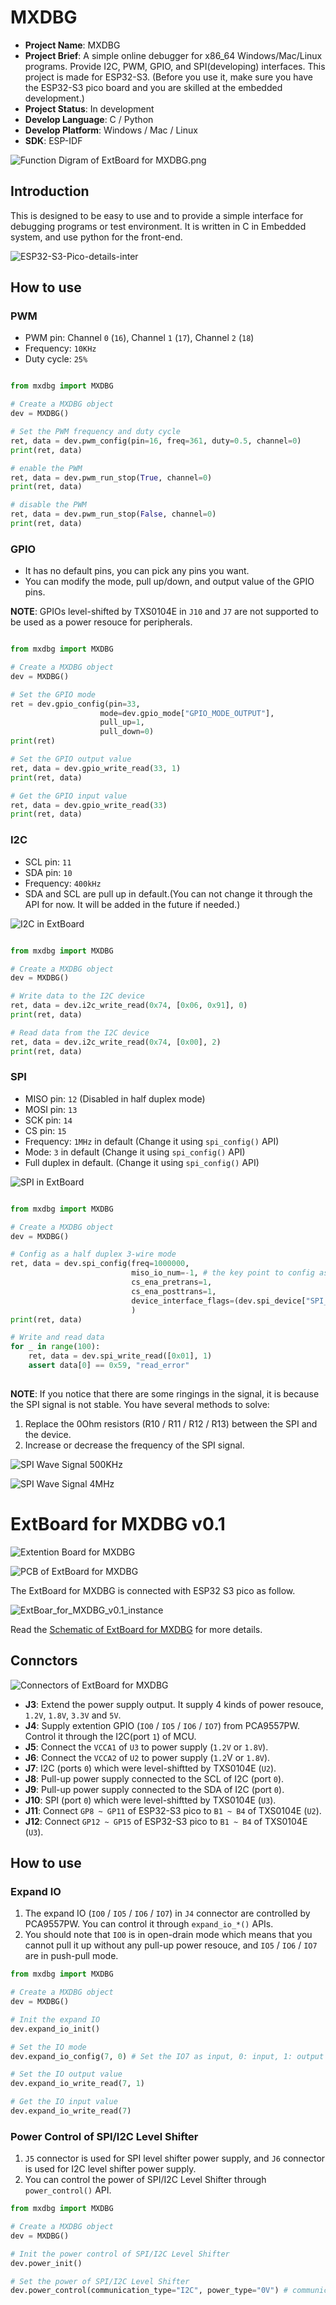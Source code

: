 
# MXDBG

- **Project Name**: MXDBG
- **Project Brief**: A simple online debugger for x86_64 Windows/Mac/Linux programs. Provide I2C, PWM, GPIO, and SPI(developing) interfaces. This project is made for ESP32-S3. (Before you use it, make sure you have the ESP32-S3 pico board and you are skilled at the embedded development.)
- **Project Status**: In development
- **Develop Language**: C / Python
- **Develop Platform**: Windows / Mac / Linux
- **SDK**: ESP-IDF

![Function Digram of ExtBoard for MXDBG.png](./Documents/Function_Digram_of_ExtBoard_for_MXDBG.png)

## Introduction

This is designed to be easy to use and to provide a simple interface for debugging programs or test environment. It is written in C in Embedded system, and use python for the front-end.

![ESP32-S3-Pico-details-inter](./Documents/ESP32-S3-Pico-details-inter.jpg)

## How to use

### PWM

- PWM pin: Channel `0` (`16`), Channel `1` (`17`), Channel `2` (`18`)
- Frequency: `10KHz`
- Duty cycle: `25%`

```python

from mxdbg import MXDBG

# Create a MXDBG object
dev = MXDBG()

# Set the PWM frequency and duty cycle
ret, data = dev.pwm_config(pin=16, freq=361, duty=0.5, channel=0)
print(ret, data)

# enable the PWM
ret, data = dev.pwm_run_stop(True, channel=0)
print(ret, data)

# disable the PWM
ret, data = dev.pwm_run_stop(False, channel=0)
print(ret, data)

```

### GPIO

- It has no default pins, you can pick any pins you want.
- You can modify the mode, pull up/down, and output value of the GPIO pins.

**NOTE**: GPIOs level-shifted by TXS0104E in `J10` and `J7` are not supported to be used as a power resouce for peripherals.  

```python

from mxdbg import MXDBG

# Create a MXDBG object
dev = MXDBG()

# Set the GPIO mode
ret = dev.gpio_config(pin=33,
                    mode=dev.gpio_mode["GPIO_MODE_OUTPUT"],
                    pull_up=1,
                    pull_down=0)
print(ret)

# Set the GPIO output value
ret, data = dev.gpio_write_read(33, 1)
print(ret, data)

# Get the GPIO input value
ret, data = dev.gpio_write_read(33)
print(ret, data)

```

### I2C

- SCL pin: `11`
- SDA pin: `10`
- Frequency: `400kHz`
- SDA and SCL are pull up in default.(You can not change it through the API for now. It will be added in the future if needed.)

![I2C in ExtBoard](./Documents/I2C_in_ExtBoard.png)

```python

from mxdbg import MXDBG

# Create a MXDBG object
dev = MXDBG()

# Write data to the I2C device
ret, data = dev.i2c_write_read(0x74, [0x06, 0x91], 0)
print(ret, data)

# Read data from the I2C device
ret, data = dev.i2c_write_read(0x74, [0x00], 2)
print(ret, data)

```

### SPI

- MISO pin: `12` (Disabled in half duplex mode)
- MOSI pin: `13` 
- SCK pin: `14`
- CS pin: `15`
- Frequency: `1MHz` in default (Change it using `spi_config()` API)
- Mode: `3` in default (Change it using `spi_config()` API)
- Full duplex in default. (Change it using `spi_config()` API)

![SPI in ExtBoard](./Documents/SPI_in_ExtBoard.png)

```python

from mxdbg import MXDBG

# Create a MXDBG object
dev = MXDBG()

# Config as a half duplex 3-wire mode
ret, data = dev.spi_config(freq=1000000,
                           miso_io_num=-1, # the key point to config as a half duplex 3-wire mode
                           cs_ena_pretrans=1,
                           cs_ena_posttrans=1,
                           device_interface_flags=(dev.spi_device["SPI_DEVICE_HALFDUPLEX"] | dev.spi_device["SPI_DEVICE_3WIRE"])
                           )
print(ret, data)

# Write and read data
for _ in range(100):
    ret, data = dev.spi_write_read([0x01], 1)
    assert data[0] == 0x59, "read_error"
  
```

**NOTE**: If you notice that there are some ringings in the signal, it is because the SPI signal is not stable. You have several methods to solve:
1. Replace the 0Ohm resistors (R10 / R11 / R12 / R13) between the SPI and the device.
2. Increase or decrease the frequency of the SPI signal.

![SPI Wave Signal 500KHz](./Documents/SPI_WAVE_1V2_500KHz.png)

![SPI Wave Signal 4MHz](./Documents/SPI_WAVE_1V2_4MHz.png)


# ExtBoard for MXDBG v0.1

![Extention Board for MXDBG](./Documents/ExtBoard_for_MXDBG_v0.1.png)

![PCB of ExtBoard for MXDBG](./Documents/PCB_ExtBoard_for_MXDBG_v0.1.png)

The ExtBoard for MXDBG is connected with ESP32 S3 pico as follow.

![ExtBoar_for_MXDBG_v0.1_instance](./Documents/ExtBoar_for_MXDBG_v0.1_instance.png)

Read the [Schematic of ExtBoard for MXDBG](./Documents/SCH_Schematic1_2024-11-15.pdf) for more details.

## Connctors

![Connectors of ExtBoard for MXDBG](./Documents/Connectors_of_ExtBoard_for_MXDBG.png)

- **J3**: Extend the power supply output. It supply 4 kinds of power resouce, `1.2V`, `1.8V`, `3.3V` and `5V`.
- **J4**: Supply extention GPIO (`IO0` / `IO5` / `IO6` / `IO7`) from PCA9557PW. Control it through the I2C(port `1`) of MCU.
- **J5**: Connect the `VCCA1` of `U3` to power supply (`1.2V` or `1.8V`). 
- **J6**: Connect the `VCCA2` of `U2` to power supply (`1.2`V or `1.8V`). 
- **J7**: I2C (ports `0`) which were level-shiftted by TXS0104E (`U2`).
- **J8**: Pull-up power supply connected to the SCL of I2C (port `0`).
- **J9**: Pull-up power supply connected to the SDA of I2C (port `0`).
- **J10**: SPI (port `0`) which were level-shiftted by TXS0104E (`U3`).
- **J11**: Connect `GP8 ~ GP11` of ESP32-S3 pico to `B1 ~ B4` of TXS0104E (`U2`).
- **J12**: Connect `GP12 ~ GP15` of ESP32-S3 pico to `B1 ~ B4` of TXS0104E (`U3`).

## How to use

### Expand IO

1. The expand IO (`IO0` / `IO5` / `IO6` / `IO7`) in `J4` connector are controlled by PCA9557PW. You can control it through `expand_io_*()` APIs.
2. You should note that `IO0` is in open-drain mode which means that you cannot pull it up without any pull-up power resouce, and `IO5` / `IO6` / `IO7` are in push-pull mode.

```python
from mxdbg import MXDBG

# Create a MXDBG object
dev = MXDBG()

# Init the expand IO
dev.expand_io_init()

# Set the IO mode
dev.expand_io_config(7, 0) # Set the IO7 as input, 0: input, 1: output

# Set the IO output value
dev.expand_io_write_read(7, 1)

# Get the IO input value
dev.expand_io_write_read(7)
```

### Power Control of SPI/I2C Level Shifter

1. `J5` connector is used for SPI level shifter power supply, and `J6` connector is used for I2C level shifter power supply.
2. You can control the power of SPI/I2C Level Shifter through `power_control()` API.

```python
from mxdbg import MXDBG

# Create a MXDBG object
dev = MXDBG()

# Init the power control of SPI/I2C Level Shifter
dev.power_init()

# Set the power of SPI/I2C Level Shifter
dev.power_control(communication_type="I2C", power_type="0V") # communication_type: "SPI" / "I2C" ; power_type: "0V" / "1V2" / "1V8"
```

